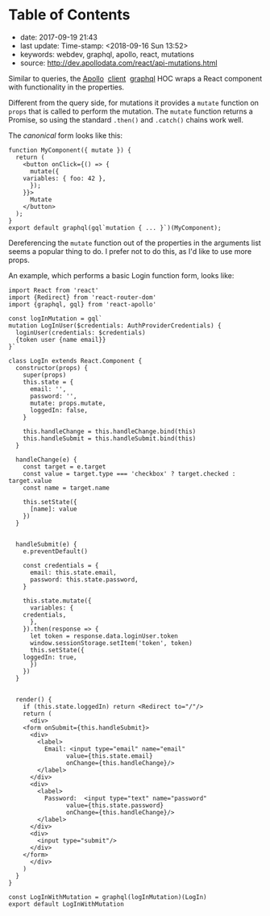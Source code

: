 
# Table of Contents



-   date: 2017-09-19 21:43
-   last update: Time-stamp: <span class="timestamp-wrapper"><span class="timestamp">&lt;2018-09-16 Sun 13:52&gt;</span></span>
-   keywords: webdev, graphql, apollo, react, mutations
-   source: <http://dev.apollodata.com/react/api-mutations.html>

Similar to queries, the [Apollo](http://dev.apollodata.com/)  [client](http://dev.apollodata.com/react/)  [graphql](http://dev.apollodata.com/react/api-graphql.html) HOC wraps a React
component with functionality in the properties.

Different from the query side, for mutations it provides a `mutate`
function on `props` that is called to perform the mutation. The `mutate`
function returns a Promise, so using the standard `.then()` and
`.catch()` chains work well.

The *canonical* form looks like this:

    function MyComponent({ mutate }) {
      return (
        <button onClick={() => {
          mutate({
    	variables: { foo: 42 },
          });
        }}>
          Mutate
        </button>
      );
    }
    export default graphql(gql`mutation { ... }`)(MyComponent);

Dereferencing the `mutate` function out of the properties in the
arguments list seems a popular thing to do. I prefer not to do this, as
I'd like to use more props.

An example, which performs a basic Login function form, looks like:

    import React from 'react'
    import {Redirect} from 'react-router-dom'
    import {graphql, gql} from 'react-apollo'
    
    const logInMutation = gql`
    mutation LogInUser($credentials: AuthProviderCredentials) {
      loginUser(credentials: $credentials)
      {token user {name email}}
    }`
    
    class LogIn extends React.Component {
      constructor(props) {
        super(props)
        this.state = {
          email: '',
          password: '',
          mutate: props.mutate,
          loggedIn: false,
        }
    
        this.handleChange = this.handleChange.bind(this)
        this.handleSubmit = this.handleSubmit.bind(this)
      }
    
      handleChange(e) {
        const target = e.target
        const value = target.type === 'checkbox' ? target.checked : target.value
        const name = target.name
    
        this.setState({
          [name]: value
        })
      }
    
    
      handleSubmit(e) {
        e.preventDefault()
    
        const credentials = {
          email: this.state.email,
          password: this.state.password,
        }
    
        this.state.mutate({
          variables: {
    	credentials,
          },
        }).then(response => {
          let token = response.data.loginUser.token
          window.sessionStorage.setItem('token', token)
          this.setState({
    	loggedIn: true,
          })
        })
      }
    
    
      render() {
        if (this.state.loggedIn) return <Redirect to="/"/>
        return (
          <div>
    	<form onSubmit={this.handleSubmit}>
    	  <div>
    	    <label>
    	      Email: <input type="email" name="email"
    			    value={this.state.email}
    			    onChange={this.handleChange}/>
    	    </label>
    	  </div>
    	  <div>
    	    <label>
    	      Password:  <input type="text" name="password"
    				value={this.state.password}
    				onChange={this.handleChange}/>
    	    </label>
    	  </div>
    	  <div>
    	    <input type="submit"/>
    	  </div>
    	</form>
          </div>
        )
      }
    }
    
    const LogInWithMutation = graphql(logInMutation)(LogIn)
    export default LogInWithMutation

